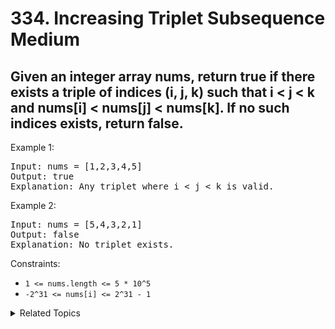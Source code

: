 # 334. Increasing Triplet Subsequence<br> Medium

## Given an integer array nums, return true if there exists a triple of indices (i, j, k) such that i < j < k and nums[i] < nums[j] < nums[k]. If no such indices exists, return false.

Example 1:

<pre>
Input: nums = [1,2,3,4,5]
Output: true
Explanation: Any triplet where i < j < k is valid.
</pre>

Example 2:

<pre>
Input: nums = [5,4,3,2,1]
Output: false
Explanation: No triplet exists.
</pre>

Constraints:

- `1 <= nums.length <= 5 * 10^5`
- `-2^31 <= nums[i] <= 2^31 - 1`

<details>

<summary> Related Topics </summary>

-   `Greedy`
-   `LIS`

</details>